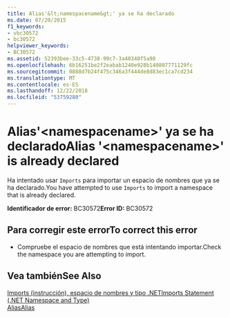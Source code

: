```yaml
---
title: Alias'&lt;namespacename&gt;' ya se ha declarado
ms.date: 07/20/2015
f1_keywords:
- vbc30572
- bc30572
helpviewer_keywords:
- BC30572
ms.assetid: 52393bee-33c5-4738-99c7-3a40340f5a98
ms.openlocfilehash: 6b16251be2f2eabab1240e928b140807771129fc
ms.sourcegitcommit: 0888d7b24f475c346a3f444de8d83ec1ca7cd234
ms.translationtype: MT
ms.contentlocale: es-ES
ms.lasthandoff: 12/22/2018
ms.locfileid: "53759280"
---
```

# <a name="alias-ltnamespacenamegt-is-already-declared"></a><span data-ttu-id="50850-102">Alias'&lt;namespacename&gt;' ya se ha declarado</span><span class="sxs-lookup"><span data-stu-id="50850-102">Alias '&lt;namespacename&gt;' is already declared</span></span>
<span data-ttu-id="50850-103">Ha intentado usar `Imports` para importar un espacio de nombres que ya se ha declarado.</span><span class="sxs-lookup"><span data-stu-id="50850-103">You have attempted to use `Imports` to import a namespace that is already declared.</span></span>  
  
 <span data-ttu-id="50850-104">**Identificador de error:** BC30572</span><span class="sxs-lookup"><span data-stu-id="50850-104">**Error ID:** BC30572</span></span>  
  
## <a name="to-correct-this-error"></a><span data-ttu-id="50850-105">Para corregir este error</span><span class="sxs-lookup"><span data-stu-id="50850-105">To correct this error</span></span>  
  
-   <span data-ttu-id="50850-106">Compruebe el espacio de nombres que está intentando importar.</span><span class="sxs-lookup"><span data-stu-id="50850-106">Check the namespace you are attempting to import.</span></span>  
  
## <a name="see-also"></a><span data-ttu-id="50850-107">Vea también</span><span class="sxs-lookup"><span data-stu-id="50850-107">See Also</span></span>  
 [<span data-ttu-id="50850-108">Imports (instrucción), espacio de nombres y tipo .NET</span><span class="sxs-lookup"><span data-stu-id="50850-108">Imports Statement (.NET Namespace and Type)</span></span>](../../visual-basic/language-reference/statements/imports-statement-net-namespace-and-type.md)  
 [<span data-ttu-id="50850-109">Alias</span><span class="sxs-lookup"><span data-stu-id="50850-109">Alias</span></span>](../../visual-basic/language-reference/statements/alias-clause.md)
